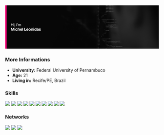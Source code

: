 ![alt text](https://github.com/OnLeonidas/onleonidas/blob/main/background.png)

### More Informations
- **University:** Federal University of Pernambuco
- **Age:** 21
- **Living in:** Recife/PE, Brazil

### Skills
<div>
<a href="#"><img src="https://img.shields.io/badge/Python-14354C?style=for-the-badge&logo=python&logoColor=white"></img></a>
<a href="#"><img src="https://img.shields.io/badge/HTML5-E34F26?style=for-the-badge&logo=html5&logoColor=white"></img></a>
<a href="#"><img src="https://img.shields.io/badge/CSS3-1572B6?style=for-the-badge&logo=css3&logoColor=white"></img></a>
<a href="#"><img src="https://img.shields.io/badge/C%2B%2B-00599C?style=for-the-badge&logo=c%2B%2B&logoColor=white"></img></a>
<a href="#"><img src="https://img.shields.io/badge/MongoDB-4EA94B?style=for-the-badge&logo=mongodb&logoColor=white"></img></a>
<a href="#"><img src="https://img.shields.io/badge/Angular-DD0031?style=for-the-badge&logo=angular&logoColor=white"></img></a>
<a href="#"><img src="https://img.shields.io/badge/Node.js-43853D?style=for-the-badge&logo=node.js&logoColor=white"></img></a>
<a href="#"><img src="https://img.shields.io/badge/TypeScript-007ACC?style=for-the-badge&logo=typescript&logoColor=white"></img></a>
<a href="#"><img src="https://img.shields.io/badge/Oracle-F80000?style=for-the-badge&logo=Oracle&logoColor=white"></img></a>
<a href="#"><img src="https://img.shields.io/badge/Figma-F24E1E?style=for-the-badge&logo=figma&logoColor=white"></img></a>
</div>

### Networks
<div>
<a href="https://www.linkedin.com/in/michel-leonidas-89223421b/"><img src="https://img.shields.io/badge/LinkedIn-0077B5?style=for-the-badge&logo=linkedin&logoColor=white"></img></a>
<a href="https://medium.com/@michelleonidas81"><img src="https://img.shields.io/badge/Medium-ffbe0b?style=for-the-badge&logo=medium&logoColor=black"></img></a>
<a href="https://www.behance.net/onleonidas"><img src="https://img.shields.io/badge/Behance-0054F7?style=for-the-badge&logo=behance&logoColor=white"></img></a>
</div>
